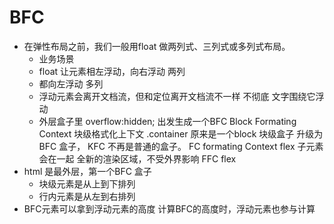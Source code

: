 # BFC 

- 在弹性布局之前，我们一般用float 做两列式、三列式或多列式布局。
  - 业务场景 
  - float 让元素相左浮动，向右浮动 两列
  - 都向左浮动 多列
  - 浮动元素会离开文档流，但和定位离开文档流不一样  不彻底
    文字围绕它浮动
  - 外层盒子里 overflow:hidden;
    出发生成一个BFC Block Formating Context
    块级格式化上下文 
    .container 原来是一个block 块级盒子
    升级为BFC 盒子， KFC  不再是普通的盒子。
    FC formating Context 
    flex  子元素会在一起
    全新的渲染区域，不受外界影响
    FFC flex 
- html 是最外层，第一个BFC 盒子 
  - 块级元素是从上到下排列
  - 行内元素是从左到右排列
- BFC元素可以拿到浮动元素的高度
  计算BFC的高度时，浮动元素也参与计算
